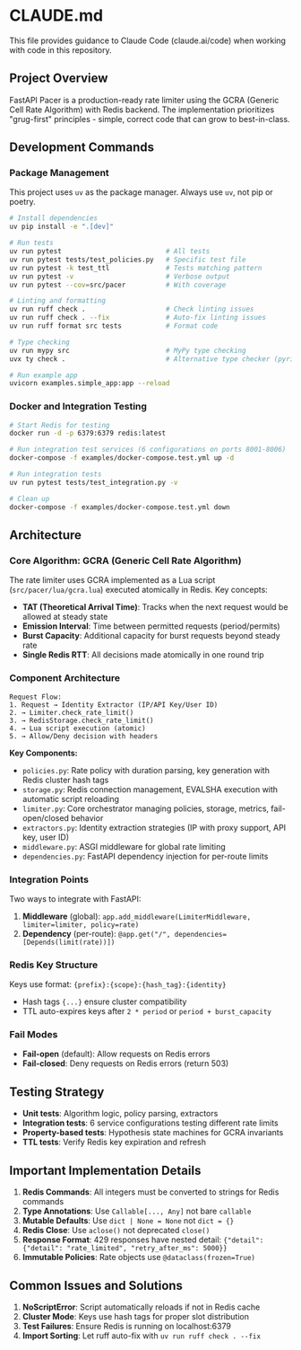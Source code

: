 # CLAUDE.md

This file provides guidance to Claude Code (claude.ai/code) when working with code in this repository.

## Project Overview

FastAPI Pacer is a production-ready rate limiter using the GCRA (Generic Cell Rate Algorithm) with Redis backend. The implementation prioritizes "grug-first" principles - simple, correct code that can grow to best-in-class.

## Development Commands

### Package Management
This project uses `uv` as the package manager. Always use `uv`, not pip or poetry.

```bash
# Install dependencies
uv pip install -e ".[dev]"

# Run tests
uv run pytest                          # All tests
uv run pytest tests/test_policies.py   # Specific test file
uv run pytest -k test_ttl              # Tests matching pattern
uv run pytest -v                       # Verbose output
uv run pytest --cov=src/pacer          # With coverage

# Linting and formatting
uv run ruff check .                    # Check linting issues
uv run ruff check . --fix              # Auto-fix linting issues
uv run ruff format src tests           # Format code

# Type checking
uv run mypy src                        # MyPy type checking
uvx ty check .                         # Alternative type checker (pyright)

# Run example app
uvicorn examples.simple_app:app --reload
```

### Docker and Integration Testing

```bash
# Start Redis for testing
docker run -d -p 6379:6379 redis:latest

# Run integration test services (6 configurations on ports 8001-8006)
docker-compose -f examples/docker-compose.test.yml up -d

# Run integration tests
uv run pytest tests/test_integration.py -v

# Clean up
docker-compose -f examples/docker-compose.test.yml down
```

## Architecture

### Core Algorithm: GCRA (Generic Cell Rate Algorithm)

The rate limiter uses GCRA implemented as a Lua script (`src/pacer/lua/gcra.lua`) executed atomically in Redis. Key concepts:
- **TAT (Theoretical Arrival Time)**: Tracks when the next request would be allowed at steady state
- **Emission Interval**: Time between permitted requests (period/permits)
- **Burst Capacity**: Additional capacity for burst requests beyond steady rate
- **Single Redis RTT**: All decisions made atomically in one round trip

### Component Architecture

```
Request Flow:
1. Request → Identity Extractor (IP/API Key/User ID)
2. → Limiter.check_rate_limit() 
3. → RedisStorage.check_rate_limit()
4. → Lua script execution (atomic)
5. → Allow/Deny decision with headers
```

**Key Components:**
- `policies.py`: Rate policy with duration parsing, key generation with Redis cluster hash tags
- `storage.py`: Redis connection management, EVALSHA execution with automatic script reloading
- `limiter.py`: Core orchestrator managing policies, storage, metrics, fail-open/closed behavior
- `extractors.py`: Identity extraction strategies (IP with proxy support, API key, user ID)
- `middleware.py`: ASGI middleware for global rate limiting
- `dependencies.py`: FastAPI dependency injection for per-route limits

### Integration Points

Two ways to integrate with FastAPI:
1. **Middleware** (global): `app.add_middleware(LimiterMiddleware, limiter=limiter, policy=rate)`
2. **Dependency** (per-route): `@app.get("/", dependencies=[Depends(limit(rate))])`

### Redis Key Structure

Keys use format: `{prefix}:{scope}:{hash_tag}:{identity}`
- Hash tags `{...}` ensure cluster compatibility
- TTL auto-expires keys after `2 * period` or `period + burst_capacity`

### Fail Modes

- **Fail-open** (default): Allow requests on Redis errors
- **Fail-closed**: Deny requests on Redis errors (return 503)

## Testing Strategy

- **Unit tests**: Algorithm logic, policy parsing, extractors
- **Integration tests**: 6 service configurations testing different rate limits
- **Property-based tests**: Hypothesis state machines for GCRA invariants
- **TTL tests**: Verify Redis key expiration and refresh

## Important Implementation Details

1. **Redis Commands**: All integers must be converted to strings for Redis commands
2. **Type Annotations**: Use `Callable[..., Any]` not bare `callable`
3. **Mutable Defaults**: Use `dict | None = None` not `dict = {}`
4. **Redis Close**: Use `aclose()` not deprecated `close()`
5. **Response Format**: 429 responses have nested detail: `{"detail": {"detail": "rate_limited", "retry_after_ms": 5000}}`
6. **Immutable Policies**: Rate objects use `@dataclass(frozen=True)`

## Common Issues and Solutions

1. **NoScriptError**: Script automatically reloads if not in Redis cache
2. **Cluster Mode**: Keys use hash tags for proper slot distribution
3. **Test Failures**: Ensure Redis is running on localhost:6379
4. **Import Sorting**: Let ruff auto-fix with `uv run ruff check . --fix`